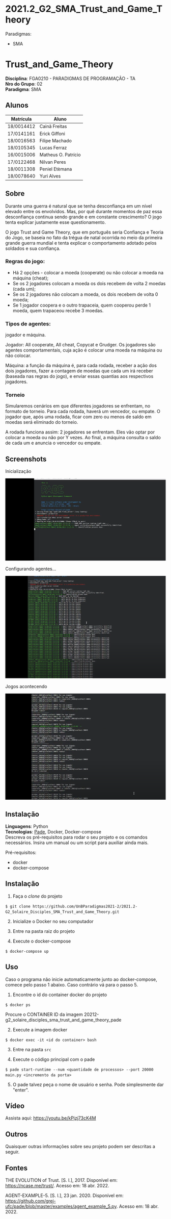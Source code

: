# 2021.2_G2_SMA_Trust_and_Game_Theory

Paradigmas:
 - SMA

# Trust_and_Game_Theory

**Disciplina**: FGA0210 - PARADIGMAS DE PROGRAMAÇÃO - TA <br>
**Nro do Grupo**: 02<br>
**Paradigma**: SMA<br>

## Alunos
|  Matrícula | Aluno          |
| ---------- | -------------- |
| 18/0014412 |  Cainã Freitas |
| 17/0141161 |  Erick Giffoni |
| 18/0016563 |  Filipe Machado |
| 18/0105345 |  Lucas Ferraz  |
| 16/0015006 |  Matheus O. Patrício |
| 17/0122468 |  Nilvan Peres |
| 18/0011308 |  Peniel Etèmana |
| 18/0078640 |  Yuri Alves |

## Sobre 
Durante uma guerra é natural que se tenha desconfiança em um nível elevado entre os envolvidos. Mas, por quê durante momentos de paz essa desconfiança continua sendo grande e em constante crescimento? O jogo tenta explicar justamente esse questionamento.

O jogo Trust and Game Theory, que em português seria Confiança e Teoria do Jogo, se baseia no fato da trégua de natal ocorrida no meio da primeira grande guerra mundial e tenta explicar o comportamento adotado pelos soldados e sua confiança. 

### Regras do jogo: 
- Há 2 opções - colocar a moeda (cooperate) ou não colocar a moeda na máquina (cheat);
- Se os 2 jogadores colocam a moeda os dois recebem de volta 2 moedas (cada um);
- Se os 2 jogadores não colocam a moeda, os dois recebem de volta 0 moeda;
- Se 1 jogador coopera e o outro trapaceia, quem cooperou perde 1 moeda, quem trapaceou recebe 3 moedas.

### Tipos de agentes: 

jogador e máquina.

Jogador: All cooperate, All cheat, Copycat e Grudger.
Os jogadores são agentes comportamentais, cuja ação é colocar uma moeda na máquina ou não colocar.

Máquina: a função da máquina é, para cada rodada, receber a ação dos dois jogadores, fazer a contagem de moedas que cada um irá receber (baseada nas regras do jogo), e enviar essas quantias aos respectivos jogadores.

### Torneio

Simularemos cenários em que diferentes jogadores se enfrentam, no formato de torneio. Para cada rodada, haverá um vencedor, ou empate. O jogador que, após uma rodada, ficar com zero ou menos de saldo em moedas será eliminado do torneio.

A rodada funciona assim: 2 jogadores se enfrentam. Eles vão optar por colocar a moeda ou não por Y vezes. Ao final, a máquina consulta o saldo de cada um e anuncia o vencedor ou empate.

## Screenshots

Inicialização

![](./images/pade-init.png)

Configurando agentes...

![](./images/pade-2.png)

Jogos acontecendo

![](./images/pade-3.png)

## Instalação 
**Linguagens**: Python<br>
**Tecnologias**: [Pade](https://github.com/grei-ufc/pade), Docker, Docker-compose<br>
Descreva os pré-requisitos para rodar o seu projeto e os comandos necessários.
Insira um manual ou um script para auxiliar ainda mais.

Pré-requisitos:

- docker
- docker-compose

## Instalação

1. Faça o *clone* do projeto

```$ git clone https://github.com/UnBParadigmas2021-2/2021.2-G2_Solaire_Disciples_SMA_Trust_and_Game_Theory.git```

2. Inicialize o Docker no seu computador

3. Entre na pasta raiz do projeto

4. Execute o docker-compose

```$ docker-compose up```


## Uso

Caso o programa não inicie automaticamente junto ao docker-compose, comece pelo
passo 1 abaixo. Caso contrário vá para o passo 5.

1. Encontre o id do container docker do projeto

```$ docker ps```

Procure o CONTAINER ID da imagem 20212-g2_solaire_disciples_sma_trust_and_game_theory_pade


2. Execute a imagem docker

```$ docker exec -it <id do container> bash```


3. Entre na pasta `src`


4. Execute o código principal com o pade

```$ pade start-runtime --num <quantidade de processos> --port 20000 main.py <incremento da porta>```

5. O pade talvez peça o nome de usuário e senha. Pode simplesmente dar "enter".


## Vídeo

Assista aqui: https://youtu.be/kPjzj73cK4M

## Outros 
Quaisquer outras informações sobre seu projeto podem ser descritas a seguir.

## Fontes

THE EVOLUTION of Trust. [S. l.], 2017. Disponível em: https://ncase.me/trust/. Acesso em: 18 abr. 2022.

AGENT-EXAMPLE-5. [S. l.], 23 jan. 2020. Disponível em: https://github.com/grei-ufc/pade/blob/master/examples/agent_example_5.py. Acesso em: 18 abr. 2022.
